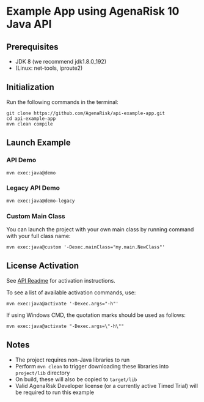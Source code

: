 # Example App using AgenaRisk 10 Java API

## Prerequisites
* JDK 8 (we recommend jdk1.8.0_192)
* (Linux: net-tools, iproute2)

## Initialization
Run the following commands in the terminal:
~~~~
git clone https://github.com/AgenaRisk/api-example-app.git
cd api-example-app
mvn clean compile
~~~~

## Launch Example

### API Demo
~~~~
mvn exec:java@demo
~~~~

### Legacy API Demo
~~~~
mvn exec:java@demo-legacy
~~~~

### Custom Main Class
You can launch the project with your own main class by running command with your full class name:
~~~~
mvn exec:java@custom '-Dexec.mainClass="my.main.NewClass"'
~~~~

## License Activation
See [API Readme](https://github.com/AgenaRisk/api/blob/master/README.md) for activation instructions.

To see a list of available activation commands, use:
~~~~
mvn exec:java@activate '-Dexec.args="-h"'
~~~~
If using Windows CMD, the quotation marks should be used as follows:
~~~~
mvn exec:java@activate "-Dexec.args=\"-h\""
~~~~

## Notes

* The project requires non-Java libraries to run
* Perform `mvn clean` to trigger downloading these libraries into `project/lib` directory
* On build, these will also be copied to `target/lib`
* Valid AgenaRisk Developer license (or a currently active Timed Trial) will be required to run this example